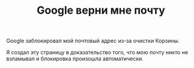 ﻿---
title: Google верни мне почту
pgtitle: Google верни мне почту
---

Google заблокировал мой почтовый адрес из-за очистки Корзины.

Я создал эту страницу в доказательство того, что мою почту никто не взламывал и блокировка произошла автоматически.
